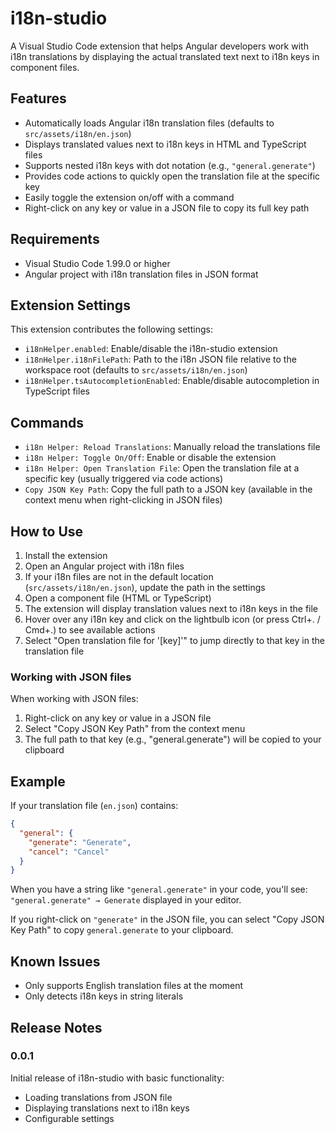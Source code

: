 # i18n-studio

A Visual Studio Code extension that helps Angular developers work with i18n translations by displaying the actual translated text next to i18n keys in component files.

## Features

- Automatically loads Angular i18n translation files (defaults to `src/assets/i18n/en.json`)
- Displays translated values next to i18n keys in HTML and TypeScript files
- Supports nested i18n keys with dot notation (e.g., `"general.generate"`)
- Provides code actions to quickly open the translation file at the specific key
- Easily toggle the extension on/off with a command
- Right-click on any key or value in a JSON file to copy its full key path

## Requirements

- Visual Studio Code 1.99.0 or higher
- Angular project with i18n translation files in JSON format

## Extension Settings

This extension contributes the following settings:

* `i18nHelper.enabled`: Enable/disable the i18n-studio extension
* `i18nHelper.i18nFilePath`: Path to the i18n JSON file relative to the workspace root (defaults to `src/assets/i18n/en.json`)
* `i18nHelper.tsAutocompletionEnabled`: Enable/disable autocompletion in TypeScript files

## Commands

* `i18n Helper: Reload Translations`: Manually reload the translations file
* `i18n Helper: Toggle On/Off`: Enable or disable the extension
* `i18n Helper: Open Translation File`: Open the translation file at a specific key (usually triggered via code actions)
* `Copy JSON Key Path`: Copy the full path to a JSON key (available in the context menu when right-clicking in JSON files)

## How to Use

1. Install the extension
2. Open an Angular project with i18n files
3. If your i18n files are not in the default location (`src/assets/i18n/en.json`), update the path in the settings
4. Open a component file (HTML or TypeScript)
5. The extension will display translation values next to i18n keys in the file
6. Hover over any i18n key and click on the lightbulb icon (or press Ctrl+. / Cmd+.) to see available actions
7. Select "Open translation file for '[key]'" to jump directly to that key in the translation file

### Working with JSON files

When working with JSON files:
1. Right-click on any key or value in a JSON file
2. Select "Copy JSON Key Path" from the context menu
3. The full path to that key (e.g., "general.generate") will be copied to your clipboard

## Example

If your translation file (`en.json`) contains:

```json
{
  "general": {
    "generate": "Generate",
    "cancel": "Cancel"
  }
}
```

When you have a string like `"general.generate"` in your code, you'll see: `"general.generate" → Generate` displayed in your editor.

If you right-click on `"generate"` in the JSON file, you can select "Copy JSON Key Path" to copy `general.generate` to your clipboard.

## Known Issues

- Only supports English translation files at the moment
- Only detects i18n keys in string literals

## Release Notes

### 0.0.1

Initial release of i18n-studio with basic functionality:
- Loading translations from JSON file
- Displaying translations next to i18n keys
- Configurable settings
